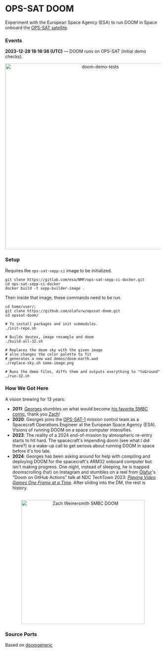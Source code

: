 # OPS-SAT DOOM

Experiment with the European Space Agency (ESA) to run DOOM in Space onboard the [OPS-SAT satellite](https://www.esa.int/Enabling_Support/Operations/OPS-SAT).

### Events

**2023-12-28 18:16:36 (UTC)** — DOOM runs on OPS-SAT (initial demo checks).

<div align="center">
<img src="https://github.com/olafurw/opssat-doom/assets/103783/8b2ece4b-bb92-4694-9655-9debc2569c2e" alt="doom-demo-tests" width="600" />
  </div>

### Setup

Requires the `ops-sat-sepp-ci` image to be initialized.

```
git clone https://gitlab.com/esa/NMF/ops-sat-sepp-ci-docker.git
cd ops-sat-sepp-ci-docker
docker build -t sepp-builder-image .
```

Then inside that image, these commands need to be run.

```
cd home/user/;
git clone https://github.com/olafurw/opssat-doom.git
cd opssat-doom/

# To install packages and init submodules.
./init-repo.sh

# Builds deutex, image resample and doom
./build-all-32.sh

# Replaces the doom sky with the given image
# also changes the color palette to fit
# generates a new wad demos/doom-earth.wad
./replace-sky.sh some-image.png

# Runs the demo files, diffs them and outputs everything to "toGround"
./run-32.sh
```

### How We Got Here

A vision brewing for 13 years:

- **2011**: [Georges](https://georges.fyi) stumbles on what would become [his favorite SMBC comic](https://www.smbc-comics.com/comic/2011-02-17), thank you [Zach](https://mastodon.social/@ZachWeinersmith)!
- **2020**: Georges joins the [OPS-SAT-1](https://www.esa.int/Enabling_Support/Operations/OPS-SAT) mission control team as a Spacecraft Operations Engineer at the European Space Agency (ESA). Visions of running DOOM on a space computer intensifies.
- **2023**: The reality of a 2024 end-of-mission by atmospheric re-entry starts to hit hard. The spacecraft's impending doom (see what I did there?) is a wake-up call to get serious about running DOOM in space before it's too late.
- **2024**: Georges has been asking around for help with compiling and deploying DOOM for the spacecraft's ARM32 onboard computer but isn't making progress. One night, instead of sleeping, he is trapped doomscrolling (ha!) on Instagram and stumbles on a reel from [Ólafur](https://mastodon.social/@olafurw)'s "Doom on GitHub Actions" talk at NDC TechTown 2023: [_Playing Video Games One Frame at a Time_](https://www.youtube.com/watch?v=Z1Nf8KcG4ro). After sliding into the DM, the rest is history.

<br>
<div align="center">
  <img src="https://www.smbc-comics.com/comics/20110217.gif" alt="Zach Weinersmith SMBC DOOM" width="400" />
</div>

### Source Ports

Based on [doomgeneric](https://github.com/ozkl/doomgeneric)
